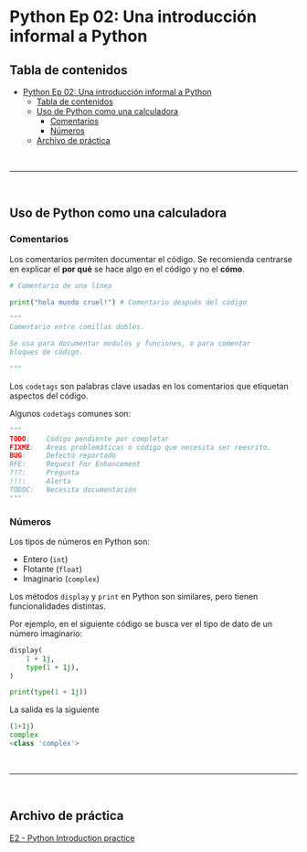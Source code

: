 # Python Ep 02: Una introducción informal a Python

## Tabla de contenidos

- [Python Ep 02: Una introducción informal a Python](#python-ep-02-una-introducción-informal-a-python)
  - [Tabla de contenidos](#tabla-de-contenidos)
  - [Uso de Python como una calculadora](#uso-de-python-como-una-calculadora)
    - [Comentarios](#comentarios)
    - [Números](#números)
  - [Archivo de práctica](#archivo-de-práctica)

&nbsp;

---
&nbsp;

## Uso de Python como una calculadora

### Comentarios

Los comentarios permiten documentar el código. Se recomienda centrarse en explicar el **por qué** se hace algo en el código y no el **cómo**.

```python
# Comentario de una línea
```

```python
print("hola mundo cruel!") # Comentario después del código
```

```python
"""
Comentario entre comillas dobles.

Se usa para documentar modulos y funciones, o para comentar
bloques de código.

"""
```

Los `codetags` son palabras clave usadas en los comentarios que etiquetan aspectos del código.

Algunos `codetags` comunes son:

```python
"""
TODO:    Código pendiente por completar
FIXME:   Áreas problemáticas o código que necesita ser reesrito.
BUG:     Defecto reportado
RFE:     Request For Enhancement
???:     Pregunta
!!!:     Alerta
TODOC:   Necesita documentación
"""
```

### Números

Los tipos de números en Python son:

- Entero (`int`)
- Flotante (`float`)
- Imaginario (`complex`)

Los métodos `display` y `print` en Python son similares, pero tienen funcionalidades distintas.

Por ejemplo, en el siguiente código se busca ver el tipo de dato de un número imaginario:

```python
display(
    1 + 1j,
    type(1 + 1j),
)

print(type(1 + 1j))
```

La salida es la siguiente

```python
(1+1j)
complex
<class 'complex'>
```

&nbsp;

---
&nbsp;

## Archivo de práctica

[E2 - Python Introduction practice](E2%20-%20Python%20Introduction%20practice.py)
